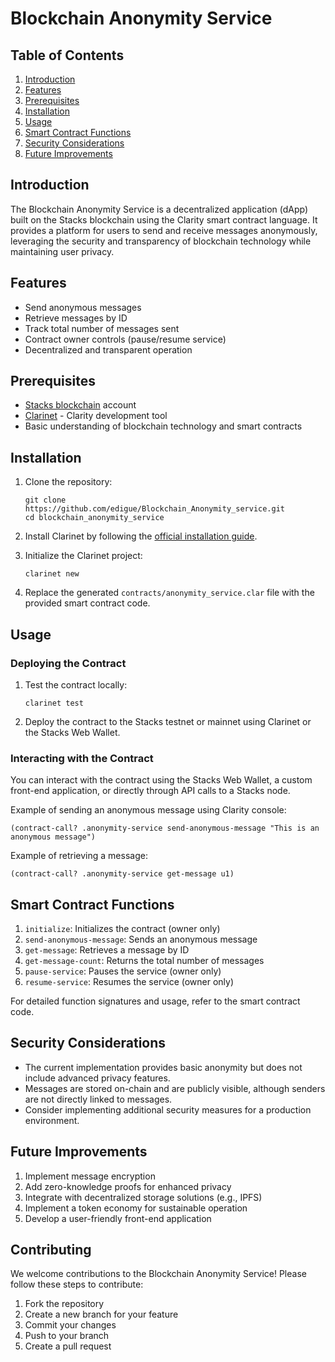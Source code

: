 # Blockchain Anonymity Service

## Table of Contents
1. [Introduction](#introduction)
2. [Features](#features)
3. [Prerequisites](#prerequisites)
4. [Installation](#installation)
5. [Usage](#usage)
6. [Smart Contract Functions](#smart-contract-functions)
7. [Security Considerations](#security-considerations)
8. [Future Improvements](#future-improvements)


## Introduction

The Blockchain Anonymity Service is a decentralized application (dApp) built on the Stacks blockchain using the Clarity smart contract language. It provides a platform for users to send and receive messages anonymously, leveraging the security and transparency of blockchain technology while maintaining user privacy.

## Features

- Send anonymous messages
- Retrieve messages by ID
- Track total number of messages sent
- Contract owner controls (pause/resume service)
- Decentralized and transparent operation

## Prerequisites

- [Stacks blockchain](https://www.stacks.co/) account
- [Clarinet](https://github.com/hirosystems/clarinet) - Clarity development tool
- Basic understanding of blockchain technology and smart contracts

## Installation

1. Clone the repository:
   ```
   git clone https://github.com/edigue/Blockchain_Anonymity_service.git
   cd blockchain_anonymity_service
   ```

2. Install Clarinet by following the [official installation guide](https://github.com/hirosystems/clarinet#installation).

3. Initialize the Clarinet project:
   ```
   clarinet new
   ```

4. Replace the generated `contracts/anonymity_service.clar` file with the provided smart contract code.

## Usage

### Deploying the Contract

1. Test the contract locally:
   ```
   clarinet test
   ```

2. Deploy the contract to the Stacks testnet or mainnet using Clarinet or the Stacks Web Wallet.

### Interacting with the Contract

You can interact with the contract using the Stacks Web Wallet, a custom front-end application, or directly through API calls to a Stacks node.

Example of sending an anonymous message using Clarity console:

```clarity
(contract-call? .anonymity-service send-anonymous-message "This is an anonymous message")
```

Example of retrieving a message:

```clarity
(contract-call? .anonymity-service get-message u1)
```

## Smart Contract Functions

1. `initialize`: Initializes the contract (owner only)
2. `send-anonymous-message`: Sends an anonymous message
3. `get-message`: Retrieves a message by ID
4. `get-message-count`: Returns the total number of messages
5. `pause-service`: Pauses the service (owner only)
6. `resume-service`: Resumes the service (owner only)

For detailed function signatures and usage, refer to the smart contract code.

## Security Considerations

- The current implementation provides basic anonymity but does not include advanced privacy features.
- Messages are stored on-chain and are publicly visible, although senders are not directly linked to messages.
- Consider implementing additional security measures for a production environment.

## Future Improvements

1. Implement message encryption
2. Add zero-knowledge proofs for enhanced privacy
3. Integrate with decentralized storage solutions (e.g., IPFS)
4. Implement a token economy for sustainable operation
5. Develop a user-friendly front-end application

## Contributing

We welcome contributions to the Blockchain Anonymity Service! Please follow these steps to contribute:

1. Fork the repository
2. Create a new branch for your feature
3. Commit your changes
4. Push to your branch
5. Create a pull request
